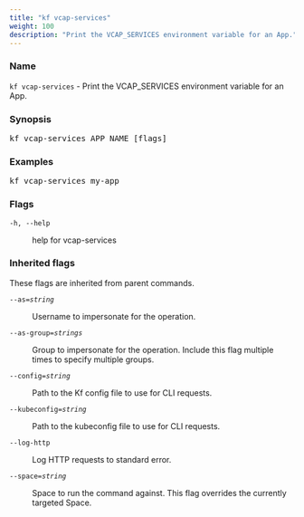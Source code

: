 ```yaml
---
title: "kf vcap-services"
weight: 100
description: "Print the VCAP_SERVICES environment variable for an App."
---
```

### Name

<code translate="no">kf vcap-services</code> - Print the VCAP_SERVICES environment variable for an App.

### Synopsis

<pre translate="no">kf vcap-services APP_NAME [flags]</pre>

### Examples

<pre translate="no">
kf vcap-services my-app</pre>

### Flags

<dl>
<dt><code translate="no">-h, --help</code></dt>
<dd><p>help for vcap-services</p>
</dd>
</dl>


### Inherited flags

These flags are inherited from parent commands.

<dl>
<dt><code translate="no">--as=<var translate="no">string</var></code></dt>
<dd><p>Username to impersonate for the operation.</p>
</dd>
<dt><code translate="no">--as-group=<var translate="no">strings</var></code></dt>
<dd><p>Group to impersonate for the operation. Include this flag multiple times to specify multiple groups.</p>
</dd>
<dt><code translate="no">--config=<var translate="no">string</var></code></dt>
<dd><p>Path to the Kf config file to use for CLI requests.</p>
</dd>
<dt><code translate="no">--kubeconfig=<var translate="no">string</var></code></dt>
<dd><p>Path to the kubeconfig file to use for CLI requests.</p>
</dd>
<dt><code translate="no">--log-http</code></dt>
<dd><p>Log HTTP requests to standard error.</p>
</dd>
<dt><code translate="no">--space=<var translate="no">string</var></code></dt>
<dd><p>Space to run the command against. This flag overrides the currently targeted Space.</p>
</dd>
</dl>


